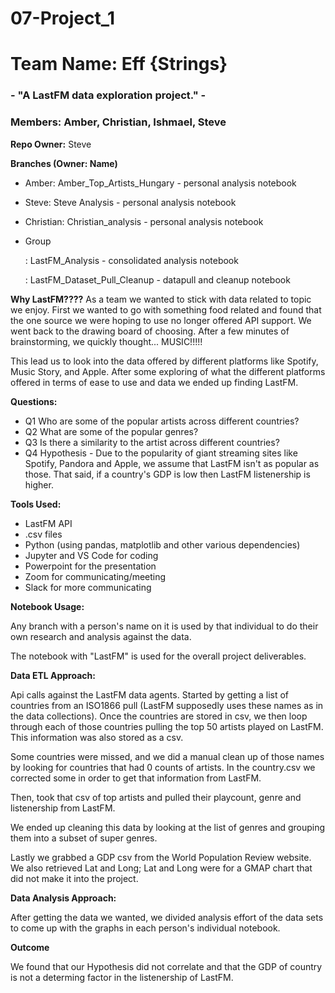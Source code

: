 # 07-Project_1
# Team Name: Eff {Strings}

### - "A LastFM data exploration project." -

### __Members:__ Amber, Christian, Ishmael, Steve



__Repo Owner:__ Steve



__Branches (Owner: Name)__



* Amber: Amber_Top_Artists_Hungary - personal analysis notebook
* Steve: Steve Analysis - personal analysis notebook
* Christian: Christian_analysis - personal analysis notebook
* Group

    : LastFM_Analysis - consolidated analysis notebook
    
    : LastFM_Dataset_Pull_Cleanup - datapull and cleanup notebook

__Why LastFM????__
As a team we wanted to stick with data related to topic we enjoy.  First we wanted to go with something food related and found that the one source we were hoping to use no longer offered API support.  We went back to the drawing board of choosing.  After a few minutes of brainstorming, we quickly thought... MUSIC!!!!!

This lead us to look into the data offered by different platforms like Spotify, Music Story, and Apple. After some exploring of what the different platforms offered in terms of ease to use and data we ended up finding LastFM. 



__Questions:__

* Q1 Who are some of the popular artists across different countries?
* Q2 What are some of the popular genres?
* Q3 Is there a similarity to the artist across different countries?
* Q4 Hypothesis - Due to the popularity of giant streaming sites like Spotify, Pandora and Apple, we assume that LastFM isn't as popular as those.  That said, if a country's GDP is low then LastFM listenership is higher.



__Tools Used:__

* LastFM API
* .csv files
* Python (using pandas, matplotlib and other various dependencies)
* Jupyter and VS Code for coding
* Powerpoint for the presentation
* Zoom for communicating/meeting
* Slack for more communicating



__Notebook Usage:__

Any branch with a person's name on it is used by that individual to do their own research and analysis against the data.

The notebook with "LastFM" is used for the overall project deliverables.



__Data ETL Approach:__

Api calls against the LastFM data agents. Started by getting a list of countries from an ISO1866 pull (LastFM supposedly uses these names as in the data collections).  Once the countries are stored in csv, we then loop through each of those countries pulling the top 50 artists played on LastFM.  This information was also stored as a csv.

Some countries were missed, and we did a manual clean up of those names by looking for countries that had 0 counts of artists.  In the country.csv we corrected some in order to get that information from LastFM.

Then, took that csv of top artists and pulled their playcount, genre and listenership from LastFM.

We ended up cleaning this data by looking at the list of genres and grouping them into a subset of super genres.

Lastly we grabbed a GDP csv from the World Population Review website.  We also retrieved Lat and Long; Lat and Long were for a GMAP chart that did not make it into the project. 

 


__Data Analysis Approach:__

After getting the data we wanted, we divided analysis effort of the data sets to come up with the graphs in each person's individual notebook.

 

__Outcome__

We found that our Hypothesis did not correlate and that the GDP of country is not a determing factor in the listenership of LastFM.